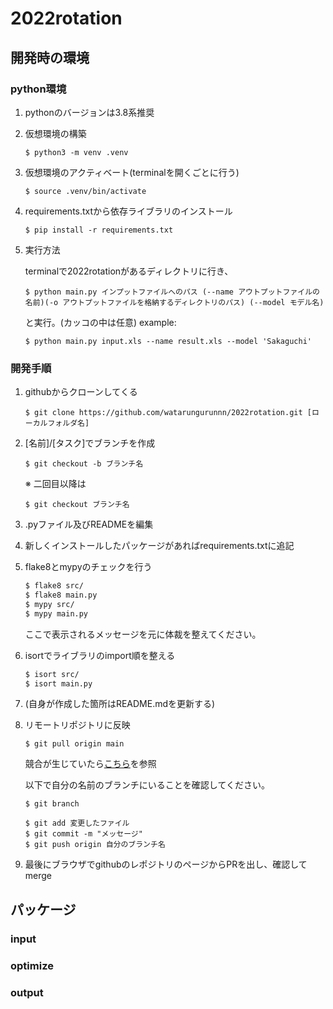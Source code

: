 # 2022rotation

## 開発時の環境
### python環境
1. pythonのバージョンは3.8系推奨
1. 仮想環境の構築
    ```
    $ python3 -m venv .venv
    ```
1. 仮想環境のアクティベート(terminalを開くごとに行う)
    ```
    $ source .venv/bin/activate
    ```
1. requirements.txtから依存ライブラリのインストール
    ```
    $ pip install -r requirements.txt
    ```
1. 実行方法

    terminalで2022rotationがあるディレクトリに行き、
    ```
    $ python main.py インプットファイルへのパス (--name アウトプットファイルの名前)(-o アウトプットファイルを格納するディレクトリのパス) (--model モデル名)
    ```
    と実行。(カッコの中は任意)
    example:
    ```
    $ python main.py input.xls --name result.xls --model 'Sakaguchi'
    ```

### 開発手順
1. githubからクローンしてくる
    ```
    $ git clone https://github.com/watarungurunnn/2022rotation.git [ローカルフォルダ名]
    ```
1. [名前]/[タスク]でブランチを作成
    ```
    $ git checkout -b ブランチ名
    ```
    ※ 二回目以降は
    ```
    $ git checkout ブランチ名
    ```
1. .pyファイル及びREADMEを編集
1. 新しくインストールしたパッケージがあればrequirements.txtに追記
1. flake8とmypyのチェックを行う

   ```bash
   $ flake8 src/
   $ flake8 main.py
   $ mypy src/
   $ mypy main.py
   ```
   ここで表示されるメッセージを元に体裁を整えてください。

1. isortでライブラリのimport順を整える

   ```bash
   $ isort src/
   $ isort main.py
   ```
1. (自身が作成した箇所はREADME.mdを更新する)
1. リモートリポジトリに反映
    ```
    $ git pull origin main
    ```
    競合が生じていたら[こちら](https://backlog.com/ja/git-tutorial/pull-request/10/)を参照

    以下で自分の名前のブランチにいることを確認してください。
    ```
    $ git branch
    ```

    ```
    $ git add 変更したファイル
    $ git commit -m "メッセージ"
    $ git push origin 自分のブランチ名
    ```


1. 最後にブラウザでgithubのレポジトリのページからPRを出し、確認してmerge


## パッケージ
### input

### optimize

### output
